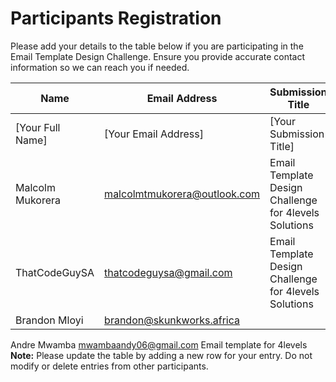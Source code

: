 # Participants Registration

Please add your details to the table below if you are participating in the Email Template Design Challenge. Ensure you provide accurate contact information so we can reach you if needed.

| Name                | Email Address                 | Submission Title        | Date Submitted |
|---------------------|-------------------------------|-------------------------|----------------|
| [Your Full Name]    | [Your Email Address]          | [Your Submission Title] | [MM/DD/YYYY]   |
|  Malcolm Mukorera   | malcolmtmukorera@outlook.com  |   Email Template Design Challenge for 4levels Solutions                      |     04/17/2024
| ThatCodeGuySA       | thatcodeguysa@gmail.com       | Email Template Design Challenge for 4levels Solutions | 04/19/2024   |
|  Brandon Mloyi      | brandon@skunkworks.africa     |                         |             |
 Andre Mwamba           mwambaandy06@gmail.com          Email template for 4levels
**Note:** Please update the table by adding a new row for your entry. Do not modify or delete entries from other participants.
